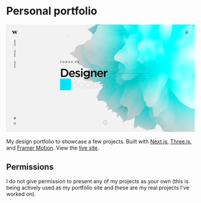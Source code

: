 # Personal portfolio

[![Site preview](/public/site-preview.png)](https://aimone.xyz)

My design portfolio to showcase a few projects. Built with [Next.js](https://nextjs.org/), [Three.js](https://threejs.org/), and [Framer Motion](https://www.framer.com/motion/). View the [live site](https://aimone.xyz).


## Permissions

I do not give permission to present any of my projects as your own (this is being actively used as my portfolio site and these are my real projects I've worked on).

